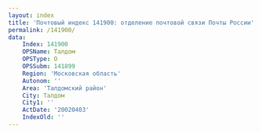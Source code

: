 ```yaml
---
layout: index
title: 'Почтовый индекс 141900: отделение почтовой связи Почты России'
permalink: /141900/
data:
    Index: 141900
    OPSName: Талдом
    OPSType: О
    OPSSubm: 141899
    Region: 'Московская область'
    Autonom: ''
    Area: 'Талдомский район'
    City: Талдом
    City1: ''
    ActDate: '20020403'
    IndexOld: ''
---
```

